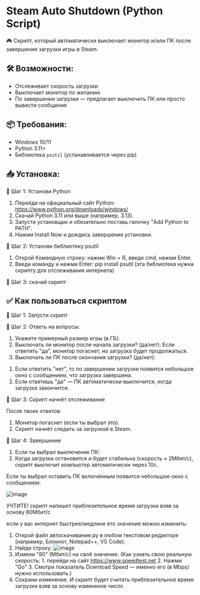 # Steam Auto Shutdown (Python Script)

🎮 Скрипт, который автоматически выключает монитор и/или ПК после завершения загрузки игры в Steam.

## 🛠 Возможности:
- Отслеживает скорость загрузки
- Выключает монитор по желанию
- По завершении загрузки — предлагает выключить ПК или просто вывести сообщение

## 📦 Требования:
- Windows 10/11
- Python 3.11+
- Библиотека `psutil` (устанавливается через pip)

## 📥 Установка:
🔹 Шаг 1: Установи Python
1) Перейди на официальный сайт Python: https://www.python.org/downloads/windows/
2) Скачай Python 3.11 или выше (например, 3.13).
3) Запусти установщик и обязательно поставь галочку "Add Python to PATH".
4) Нажми Install Now и дождись завершения установки.

🔹 Шаг 2: Установи библиотеку psutil
1) Открой Командную строку: нажми Win + R, введи cmd, нажми Enter.
2) Введи команду и нажми Enter: pip install psutil (эта библиотека нужна скрипту для отслеживания интернета)

🔹 Шаг 3: скачай скрипт

## ✅ Как пользоваться скриптом
🔹 Шаг 1: Запусти скрипт

🔹 Шаг 2: Ответь на вопросы:
1. Укажите примерный размер игры (в ГБ):
2. Выключать ли монитор после начала загрузки? (да/нет):
      Если ответить "да", монитор погаснет, но загрузка будет продолжаться.
3. Выключать ли ПК после окончания загрузки? (да/нет):
   
1) Если ответить "нет", то по завершении загрузки появится небольшое окно с сообщением, что загрузка завершена.
2) Если ответишь "да" — ПК автоматически выключится, когда загрузка закончится.

🔹 Шаг 3: Скрипт начнёт отслеживание

После твоих ответов:
1. Монитор погаснет (если ты выбрал это).
2. Скрипт начнёт следить за загрузкой в Steam.

🔹 Шаг 4: Завершение
1. Если ты выбрал выключение ПК:
2. Когда загрузка остановится и будет стабильна (скорость ≈ 2Мбит/с), скрипт выключит компьютер автоматически через 10с.

Если ты выбрал оставить ПК включённым появится небольшое окно с сообщением:

![image](https://github.com/user-attachments/assets/388e14ab-889a-43e0-8eb0-efb7f527ad9a)

УЧТИТЕ!
скрипт напишет приблезительное время загрузки взяв за основу 80Мбит/с

если у вас интернет быстрее/медлине ето значение можно изменить:
1. Открой файл автоскачивание.py в любом текстовом редакторе (например, Блокнот, Notepad++, VS Code).
2. Найди строку: ![image](https://github.com/user-attachments/assets/70a1e866-7ed3-465a-b969-deff91208d85)
3. Измени "80" (Мбит/с) на своё значение. (Как узнать свою реальную скорость: 1. перейди на сайт https://www.speedtest.net 2. Нажми "Go" 3. Смотри показатель Download Speed — именно его (в Mbps) нужно использовать.)
4. Сохрани изменение.
   И скрипт будет считать приблезительное время загрузки взяв за основу измененое число
